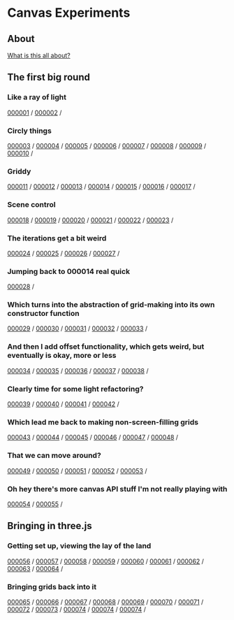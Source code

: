 # Canvas Experiments

## About

[What is this all about?](./about.md)

## The first big round

### Like a ray of light

[000001](./sketches/001/000001/) / 
[000002](./sketches/001/000002/) / 

### Circly things

[000003](./sketches/001/000003/) / 
[000004](./sketches/001/000004/) / 
[000005](./sketches/001/000005/) / 
[000006](./sketches/001/000006/) / 
[000007](./sketches/001/000007/) / 
[000008](./sketches/001/000008/) / 
[000009](./sketches/001/000009/) / 
[000010](./sketches/001/000010/) / 

### Griddy

[000011](./sketches/001/000011/) / 
[000012](./sketches/001/000012/) / 
[000013](./sketches/001/000013/) / 
[000014](./sketches/001/000014/) / 
[000015](./sketches/001/000015/) / 
[000016](./sketches/001/000016/) / 
[000017](./sketches/001/000017/) / 

### Scene control

[000018](./sketches/001/000018/) / 
[000019](./sketches/001/000019/) / 
[000020](./sketches/001/000020/) / 
[000021](./sketches/001/000021/) / 
[000022](./sketches/001/000022/) / 
[000023](./sketches/001/000023/) / 

### The iterations get a bit weird

[000024](./sketches/001/000024/) / 
[000025](./sketches/001/000025/) / 
[000026](./sketches/001/000026/) / 
[000027](./sketches/001/000027/) / 

### Jumping back to 000014 real quick

[000028](./sketches/001/000028/) / 

### Which turns into the abstraction of grid-making into its own constructor function

[000029](./sketches/001/000029/) / 
[000030](./sketches/001/000030/) / 
[000031](./sketches/001/000031/) / 
[000032](./sketches/001/000032/) / 
[000033](./sketches/001/000033/) / 

### And then I add offset functionality, which gets weird, but eventually is okay, more or less

[000034](./sketches/001/000034/) / 
[000035](./sketches/001/000035/) / 
[000036](./sketches/001/000036/) / 
[000037](./sketches/001/000037/) / 
[000038](./sketches/001/000038/) / 

### Clearly time for some light refactoring?

[000039](./sketches/001/000039/) / 
[000040](./sketches/001/000040/) / 
[000041](./sketches/001/000041/) / 
[000042](./sketches/001/000042/) / 

### Which lead me back to making non-screen-filling grids

[000043](./sketches/001/000043/) / 
[000044](./sketches/001/000044/) / 
[000045](./sketches/001/000045/) / 
[000046](./sketches/001/000046/) / 
[000047](./sketches/001/000047/) / 
[000048](./sketches/001/000048/) / 

### That we can move around?

[000049](./sketches/001/000049/) / 
[000050](./sketches/001/000050/) / 
[000051](./sketches/001/000051/) / 
[000052](./sketches/001/000052/) / 
[000053](./sketches/001/000053/) / 

### Oh hey there's more canvas API stuff I'm not really playing with

[000054](./sketches/001/000054/) / 
[000055](./sketches/001/000055/) / 

## Bringing in three.js

### Getting set up, viewing the lay of the land

[000056](./sketches/002/000056/) / 
[000057](./sketches/002/000057/) / 
[000058](./sketches/002/000058/) / 
[000059](./sketches/002/000059/) / 
[000060](./sketches/002/000060/) / 
[000061](./sketches/002/000061/) / 
[000062](./sketches/002/000062/) / 
[000063](./sketches/002/000063/) / 
[000064](./sketches/002/000064/) / 

### Bringing grids back into it

[000065](./sketches/002/000065/) / 
[000066](./sketches/002/000066/) / 
[000067](./sketches/002/000067/) / 
[000068](./sketches/002/000068/) / 
[000069](./sketches/002/000069/) / 
[000070](./sketches/002/000070/) / 
[000071](./sketches/002/000071/) / 
[000072](./sketches/002/000072/) / 
[000073](./sketches/002/000073/) / 
[000074](./sketches/002/000074/) / 
[000074](./sketches/002/000075/) / 
[000074](./sketches/002/000076/) / 
